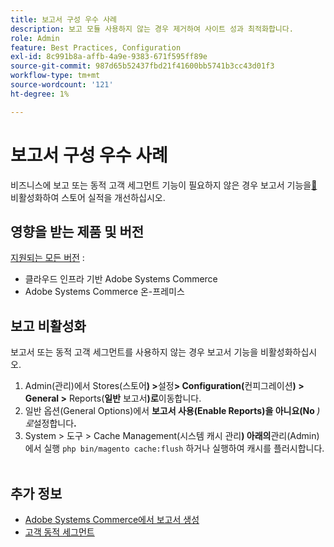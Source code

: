 ```yaml
---
title: 보고서 구성 우수 사례
description: 보고 모듈 사용하지 않는 경우 제거하여 사이트 성과 최적화합니다.
role: Admin
feature: Best Practices, Configuration
exl-id: 8c991b8a-affb-4a9e-9383-671f595ff89e
source-git-commit: 987d65b52437fbd21f41600bb5741b3cc43d01f3
workflow-type: tm+mt
source-wordcount: '121'
ht-degree: 1%

---
```


# 보고서 구성 우수 사례

비즈니스에 보고 또는 동적 고객 세그먼트 기능이 필요하지 않은 경우 보고서 기능을[&#128279;](https://experienceleague.adobe.com/ko/docs/commerce-admin/config/general/reports) 비활성화하여 스토어 실적을 개선하십시오.

## 영향을 받는 제품 및 버전

[지원되는 모든 버전](../../../release/versions.md) :

- 클라우드 인프라 기반 Adobe Systems Commerce
- Adobe Systems Commerce 온-프레미스

## 보고 비활성화

보고서 또는 동적 고객 세그먼트를 사용하지 않는 경우 보고서 기능을 비활성화하십시오.

1. Admin(관리)에서 Stores(스토어&#x200B;**) >**&#x200B;설정&#x200B;**> Configuration(**&#x200B;컨피그레이션&#x200B;**) > General >** Reports(**일반** 보고서&#x200B;**)로**&#x200B;이동합니다.
1. 일반 옵션(General Options)에서 **보고서 사용(Enable Reports)을 아니요(No &#x200B;***)로*&#x200B;설정합니다&#x200B;**.**
1. System > 도구 > Cache Management(시스템 캐시 관리&#x200B;**) 아래의**&#x200B;관리(Admin)에서 실행 `php bin/magento cache:flush` 하거나 실행하여 캐시를 플러시합니다. **&#x200B;**&#x200B;**&#x200B;**

## 추가 정보

- [Adobe Systems Commerce에서 보고서 생성](https://experienceleague.adobe.com/ko/docs/commerce-admin/start/reporting/reports-menu)
- [고객 동적 세그먼트](https://experienceleague.adobe.com/ko/docs/commerce-admin/customers/segments/customer-segments)
